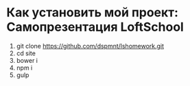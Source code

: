 # Как установить мой проект: Самопрезентация LoftSchool
1) git clone https://github.com/dspmnt/lshomework.git                                                                            
2) cd site                                                                                                                       
3) bower i                                                                                                                       
4) npm i                                                                                                                         
5) gulp 
